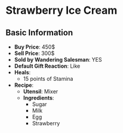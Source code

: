 # Strawberry Ice Cream

## Basic Information

- **Buy Price**: 450$
- **Sell Price**: 300$
- **Sold by Wandering Salesman**: YES
- **Default Gift Reaction**: Like
- **Heals**:
  - 15 points of Stamina
- **Recipe**:
  - **Utensil**: Mixer
  - **Ingredients**:
    - Sugar
    - Milk
    - Egg
    - Strawberry